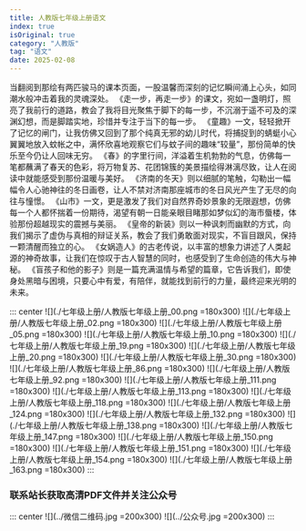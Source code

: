 ```yaml
---
title: 人教版七年级上册语文
index: true
isOriginal: true
category: "人教版"
tag: "语文"
date: 2025-02-08
---
```


当翻阅到那绘有两匹骏马的课本页面，一股温馨而深刻的记忆瞬间涌上心头，如同潮水般冲击着我的灵魂深处。
《走一步，再走一步》的课文，宛如一盏明灯，照亮了我前行的道路，教会了我将目光聚焦于脚下的每一步，不沉溺于遥不可及的深渊幻想，而是脚踏实地，珍惜并专注于当下的每一步。
《童趣》一文，轻轻掀开了记忆的闸门，让我仿佛又回到了那个纯真无邪的幼儿时代，将捕捉到的蜻蜓小心翼翼地放入蚊帐之中，满怀欣喜地观察它们与蚊子间的趣味“较量”，那份简单的快乐至今仍让人回味无穷。
《春》的字里行间，洋溢着生机勃勃的气息，仿佛每一笔都蘸满了春天的色彩，将万物复苏、花团锦簇的美景描绘得淋漓尽致，让人在阅读中就能感受到那份温暖与美好。
《济南的冬天》则以细腻的笔触，勾勒出一幅幅令人心驰神往的冬日画卷，让人不禁对济南那座城市的冬日风光产生了无尽的向往与憧憬。
《山市》一文，更是激发了我们对自然界奇妙景象的无限遐想，仿佛每一个人都怀揣着一份期待，渴望有朝一日能亲眼目睹那如梦似幻的海市蜃楼，体验那份超越现实的震撼与美丽。
《皇帝的新装》则以一种讽刺而幽默的方式，向我们揭示了虚伪与真相的辩证关系，教会了我们勇敢面对现实，不盲目跟风，保持一颗清醒而独立的心。
《女娲造人》的古老传说，以丰富的想象力讲述了人类起源的神奇故事，让我们在惊叹于古人智慧的同时，也感受到了生命创造的伟大与神秘。
《盲孩子和他的影子》则是一篇充满温情与希望的篇章，它告诉我们，即使身处黑暗与困境，只要心中有爱，有陪伴，就能找到前行的力量，最终迎来光明的未来。

::: center
![](./七年级上册/人教版七年级上册_00.png =180x300)
![](./七年级上册/人教版七年级上册_02.png =180x300)
![](./七年级上册/人教版七年级上册_05.png =180x300)
![](./七年级上册/人教版七年级上册_10.png =180x300)
![](./七年级上册/人教版七年级上册_19.png =180x300)
![](./七年级上册/人教版七年级上册_20.png =180x300)
![](./七年级上册/人教版七年级上册_30.png =180x300)
![](./七年级上册/人教版七年级上册_86.png =180x300)
![](./七年级上册/人教版七年级上册_92.png =180x300)
![](./七年级上册/人教版七年级上册_111.png =180x300)
![](./七年级上册/人教版七年级上册_113.png =180x300)
![](./七年级上册/人教版七年级上册_118.png =180x300)
![](./七年级上册/人教版七年级上册_124.png =180x300)
![](./七年级上册/人教版七年级上册_132.png =180x300)
![](./七年级上册/人教版七年级上册_138.png =180x300)
![](./七年级上册/人教版七年级上册_147.png =180x300)
![](./七年级上册/人教版七年级上册_150.png =180x300)
![](./七年级上册/人教版七年级上册_151.png =180x300)
![](./七年级上册/人教版七年级上册_154.png =180x300)
![](./七年级上册/人教版七年级上册_163.png =180x300)
:::

### 联系站长获取高清PDF文件并关注公众号
::: center
![](../微信二维码.jpg =200x300)
![](../公众号.jpg =200x300)
:::
